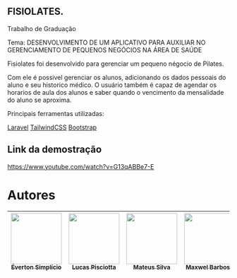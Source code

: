 ## FISIOLATES.

Trabalho de Graduação 

Tema: DESENVOLVIMENTO DE UM APLICATIVO PARA AUXILIAR NO GERENCIAMENTO DE PEQUENOS NEGÓCIOS NA ÁREA DE SAÚDE

Fisiolates foi desenvolvido para gerenciar um pequeno négocio de Pilates.

Com ele é possivel gerenciar os alunos, adicionando os dados pessoais do aluno e seu historico médico. O usuário também é capaz de agendar os horarios de aula dos alunos e saber quando o vencimento da mensalidade do aluno se aproxima.

Principais ferramentas utilizadas:

[Laravel](https://laravel.com/docs/11.x)
[TailwindCSS](https://tailwindcss.com/)
[Bootstrap](https://getbootstrap.com/)

## Link da demostração

https://www.youtube.com/watch?v=G13qABBe7-E

# Autores

| [<img loading="lazy" src="https://avatars.githubusercontent.com/u/141969632?v=4" width=115><br><sub>Éverton Simplício</sub>](https://github.com/EvertonSimplicio1710) | [<img loading="lazy" src="https://avatars.githubusercontent.com/u/103540716?v=4" width=115><br><sub>Lucas Pisciotta</sub>](https://github.com/Lucasvi1998) | [<img loading="lazy" src="https://avatars.githubusercontent.com/u/69120373?v=4" width=115><br><sub>Mateus Silva</sub>](https://github.com/MateusSouzaDaSilva) | [<img loading="lazy" src="https://avatars.githubusercontent.com/u/80491448?v=4" width=115><br><sub>Maxwel Barbosa</sub>](https://github.com/maxwelbarbosaa) |
| :---: | :---: | :---: | :---: |
